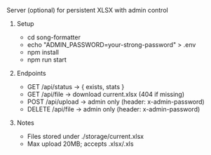 Server (optional) for persistent XLSX with admin control

1) Setup
   - cd song-formatter
   - echo "ADMIN_PASSWORD=your-strong-password" > .env
   - npm install
   - npm run start

2) Endpoints
   - GET  /api/status             -> { exists, stats }
   - GET  /api/file               -> download current.xlsx (404 if missing)
   - POST /api/upload             -> admin only (header: x-admin-password)
   - DELETE /api/file             -> admin only (header: x-admin-password)

3) Notes
   - Files stored under ./storage/current.xlsx
   - Max upload 20MB; accepts .xlsx/.xls

